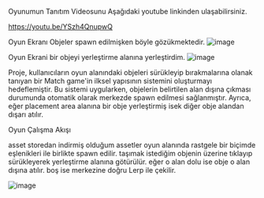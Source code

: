 Oyunumun Tanıtım Videosunu Aşağıdaki youtube linkinden ulaşabilirsiniz.

https://youtu.be/YSzh4QnupwQ

Oyun Ekranı Objeler spawn edilmişken böyle gözükmektedir.
![image](https://github.com/user-attachments/assets/6c09eb5f-90e6-4c3f-a8d6-dfb71abee1e6)

Oyun Ekrani bir objeyi yerleştirme alanına yerleştirdim.
![image](https://github.com/user-attachments/assets/61377456-07c2-4a3e-b670-e8b2dd788b34)

Proje, kullanıcıların oyun alanındaki objeleri sürükleyip bırakmalarına olanak tanıyan bir Match game'in ilksel yapısının sistemini oluşturmayı hedeflemiştir. Bu sistemi uygularken, objelerin belirtilen alan dışına çıkması durumunda otomatik olarak merkezde spawn edilmesi sağlanmıştır. Ayrıca, eğer placement area alanına bir obje yerleştirmiş isek diğer obje alandan dışarı atılır. 

Oyun Çalışma Akışı 

asset storedan indirmiş olduğum assetler oyun alanında rastgele bir biçimde eşlenikleri ile birlikte spawn edilir.
taşımak istediğim objenin üzerine tıklayıp sürükleyerek yerleştirme alanına götürülür.
eğer o alan dolu ise obje o alan dışına atılır.
boş ise merkezine doğru Lerp ile çekilir.

![image](https://github.com/user-attachments/assets/21c96cb5-0d46-473c-8d08-3abbbccb1abb)

 
